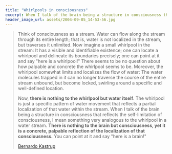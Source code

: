 ```yaml
---
title: "Whirlpools in consciousness"
excerpt: When I talk of the brain being a structure in consciousness that reflects the self-limitation of consciousness, I mean something very analogous to the whirlpool in a water stream.
header_image_url: assets/2004-09-05_14-53-56.jpg
---
```


> Think of consciousness as a stream. Water can flow along the stream through its entire length; that is, water is not localized in the stream, but traverses it unlimited. Now imagine a small whirlpool in the stream: It has a visible and identifiable existence; one can locate a whirlpool and delineate its boundaries precisely; one can point at it and say "here is a whirlpool!" There seems to be no question about how palpable and concrete the whirlpool seems to be. Moreover, the whirlpool somewhat limits and localizes the flow of water: The water molecules trapped in it can no longer traverse the course of the entire stream unbound, but become locked, swirling around a specific and well-defined location.
>
> Now, **there is nothing to the whirlpool but water itself**. The whirlpool is just a specific pattern of water movement that reflects a partial localization of that water within the stream. When I talk of the brain being a structure in consciousness that reflects the self-limitation of consciousness, I mean something very analogous to the whirlpool in a water stream. **There is nothing to the brain but consciousness, yet it is a concrete, palpable reflection of the localization of that consciousness.** You can point at it and say "here is a brain!"
>
> <footer class="blockquote-footer"><a href="https://www.bernardokastrup.com/">Bernardo Kastrup</a></footer>

